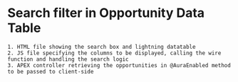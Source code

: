 # Search filter in Opportunity Data Table
    1. HTML file showing the search box and lightning datatable
    2. JS file specifying the columns to be displayed, calling the wire function and handling the search logic
    3. APEX controller retrieving the opportunities in @AuraEnabled method to be passed to client-side

